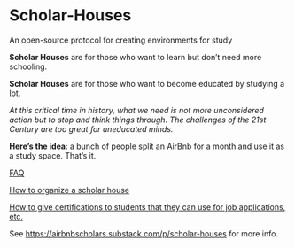 # Scholar-Houses
An open-source protocol for creating environments for study

**Scholar Houses** are for those who want to learn but don’t need more schooling.

**Scholar Houses** are for those who want to become educated by studying a lot.

*At this critical time in history, what we need is not more unconsidered action but to stop and think things through.  The challenges of the 21st Century are too great for uneducated minds.*

**Here’s the idea**: a bunch of people split an AirBnb for a month and use it as a study space.  That’s it.

[FAQ](/FAQ.md)

[How to organize a scholar house](/OrganizingScholarHouse.md)

[How to give certifications to students that they can use for job applications, etc.](/Certifications.md)

See https://airbnbscholars.substack.com/p/scholar-houses for more info.
